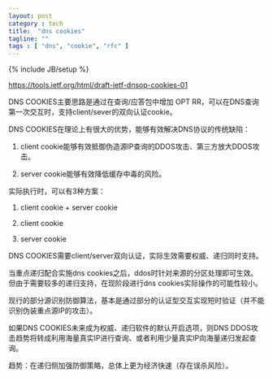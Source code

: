 ```yaml
---
layout: post
category : tech
title:  "dns cookies"
tagline: ""
tags : [ "dns", "cookie", "rfc" ] 
---
```

{% include JB/setup %}

https://tools.ietf.org/html/draft-ietf-dnsop-cookies-01

DNS COOKIES主要思路是通过在查询/应答包中增加 OPT RR，可以在DNS查询第一次交互时，支持client/sever的双向认证cookie。

DNS COOKIES在理论上有很大的优势，能够有效解决DNS协议的传统缺陷：

1. client cookie能够有效抵御伪造源IP查询的DDOS攻击、第三方放大DDOS攻击。

2. server cookie能够有效降低缓存中毒的风险。

实际执行时，可以有3种方案：

1. client cookie  +  server cookie

2. client cookie

3. server cookie

DNS COOKIES需要client/server双向认证，实际生效需要权威、递归同时支持。

当重点递归配合实施dns cookies之后，ddos时针对来源的分区处理即可生效。但由于需要较多的递归支持，在现阶段进行dns cookies实际操作的可能性较小。

现行的部分源识别防御算法，基本是通过部分的认证型交互实现短时验证（并不能识别伪装重点源IP的攻击）。

如果DNS COOKIES未来成为权威、递归软件的默认开启选项，则DNS DDOS攻击趋势将转成利用海量真实IP进行查询、或者利用少量真实IP向海量递归发起查询。

趋势：在递归侧加强防御策略，总体上更为经济快速（存在误杀风险）。
